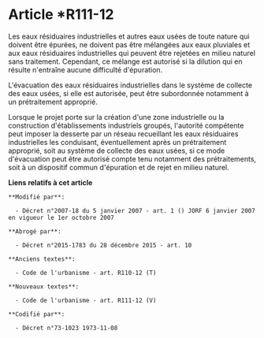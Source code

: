 # Article *R111-12

Les eaux résiduaires industrielles et autres eaux usées de toute nature qui doivent être épurées, ne doivent pas être
mélangées aux eaux pluviales et aux eaux résiduaires industrielles qui peuvent être rejetées en milieu naturel sans
traitement. Cependant, ce mélange est autorisé si la dilution qui en résulte n'entraîne aucune difficulté d'épuration.

L'évacuation des eaux résiduaires industrielles dans le système de collecte des eaux usées, si elle est autorisée, peut être
subordonnée notamment à un prétraitement approprié.

Lorsque le projet porte sur la création d'une zone industrielle ou la construction d'établissements industriels groupés,
l'autorité compétente peut imposer la desserte par un réseau recueillant les eaux résiduaires industrielles les conduisant,
éventuellement après un prétraitement approprié, soit au système de collecte des eaux usées, si ce mode d'évacuation peut
être autorisé compte tenu notamment des prétraitements, soit à un dispositif commun d'épuration et de rejet en milieu
naturel.

**Liens relatifs à cet article**

	**Modifié par**:

	  - Décret n°2007-18 du 5 janvier 2007 - art. 1 () JORF 6 janvier 2007 en vigueur le 1er octobre 2007

	**Abrogé par**:

	  - Décret n°2015-1783 du 28 décembre 2015 - art. 10

	**Anciens textes**:

	  - Code de l'urbanisme - art. R110-12 (T)

	**Nouveaux textes**:

	  - Code de l'urbanisme - art. R111-12 (V)

	**Codifié par**:

	  - Décret n°73-1023 1973-11-08
